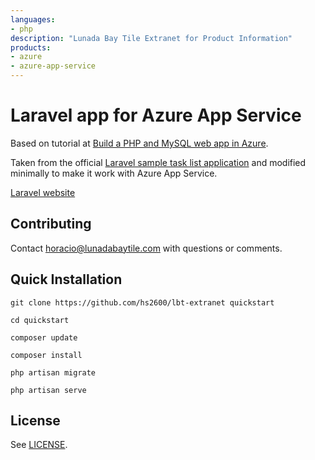 ```yaml
---
languages:
- php
description: "Lunada Bay Tile Extranet for Product Information"
products:
- azure
- azure-app-service
---
```


# Laravel app for Azure App Service

Based on tutorial at [Build a PHP and MySQL web app in Azure](https://docs.microsoft.com/azure/app-service/tutorial-php-mysql-app?pivots=platform-linux).

Taken from the official [Laravel sample task list application](https://github.com/laravel/quickstart-basic) and modified minimally to make it work with Azure App Service.

[Laravel website](https://laravel.com)

## Contributing

Contact [horacio@lunadabaytile.com](mailto:horacio@lunadabaytile.com) with questions or comments.

## Quick Installation

    git clone https://github.com/hs2600/lbt-extranet quickstart

    cd quickstart

    composer update

    composer install

    php artisan migrate

    php artisan serve

## License

See [LICENSE](LICENSE).
